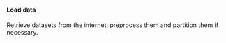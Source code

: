 #### Load data

Retrieve datasets from the internet, preprocess them and partition them if necessary.
